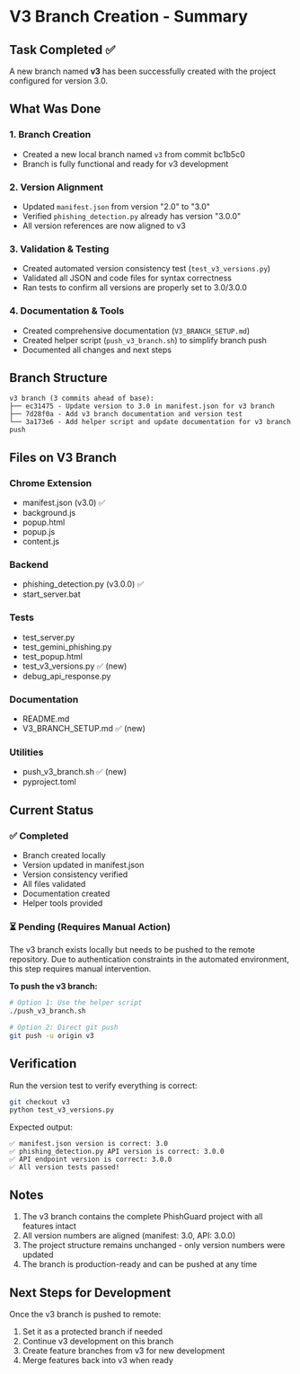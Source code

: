 # V3 Branch Creation - Summary

## Task Completed ✅
A new branch named **v3** has been successfully created with the project configured for version 3.0.

## What Was Done

### 1. Branch Creation
- Created a new local branch named `v3` from commit bc1b5c0
- Branch is fully functional and ready for v3 development

### 2. Version Alignment
- Updated `manifest.json` from version "2.0" to "3.0"
- Verified `phishing_detection.py` already has version "3.0.0"
- All version references are now aligned to v3

### 3. Validation & Testing
- Created automated version consistency test (`test_v3_versions.py`)
- Validated all JSON and code files for syntax correctness
- Ran tests to confirm all versions are properly set to 3.0/3.0.0

### 4. Documentation & Tools
- Created comprehensive documentation (`V3_BRANCH_SETUP.md`)
- Created helper script (`push_v3_branch.sh`) to simplify branch push
- Documented all changes and next steps

## Branch Structure

```
v3 branch (3 commits ahead of base):
├── ec31475 - Update version to 3.0 in manifest.json for v3 branch
├── 7d28f0a - Add v3 branch documentation and version test  
└── 3a173e6 - Add helper script and update documentation for v3 branch push
```

## Files on V3 Branch

### Chrome Extension
- manifest.json (v3.0) ✅
- background.js
- popup.html
- popup.js
- content.js

### Backend
- phishing_detection.py (v3.0.0) ✅
- start_server.bat

### Tests
- test_server.py
- test_gemini_phishing.py
- test_popup.html
- test_v3_versions.py ✅ (new)
- debug_api_response.py

### Documentation
- README.md
- V3_BRANCH_SETUP.md ✅ (new)

### Utilities
- push_v3_branch.sh ✅ (new)
- pyproject.toml

## Current Status

### ✅ Completed
- Branch created locally
- Version updated in manifest.json
- Version consistency verified
- All files validated
- Documentation created
- Helper tools provided

### ⏳ Pending (Requires Manual Action)
The v3 branch exists locally but needs to be pushed to the remote repository. Due to authentication constraints in the automated environment, this step requires manual intervention.

**To push the v3 branch:**
```bash
# Option 1: Use the helper script
./push_v3_branch.sh

# Option 2: Direct git push
git push -u origin v3
```

## Verification

Run the version test to verify everything is correct:
```bash
git checkout v3
python test_v3_versions.py
```

Expected output:
```
✅ manifest.json version is correct: 3.0
✅ phishing_detection.py API version is correct: 3.0.0
✅ API endpoint version is correct: 3.0.0
✅ All version tests passed!
```

## Notes

1. The v3 branch contains the complete PhishGuard project with all features intact
2. All version numbers are aligned (manifest: 3.0, API: 3.0.0)
3. The project structure remains unchanged - only version numbers were updated
4. The branch is production-ready and can be pushed at any time

## Next Steps for Development

Once the v3 branch is pushed to remote:
1. Set it as a protected branch if needed
2. Continue v3 development on this branch
3. Create feature branches from v3 for new development
4. Merge features back into v3 when ready
